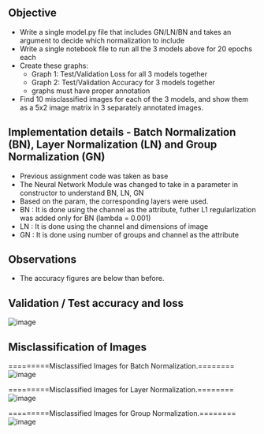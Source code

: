 Objective
-----------

- Write a single model.py file that includes GN/LN/BN and takes an argument to decide which normalization to include
- Write a single notebook file to run all the 3 models above for 20 epochs each
- Create these graphs:
  - Graph 1: Test/Validation Loss for all 3 models together
  - Graph 2: Test/Validation Accuracy for 3 models together
  - graphs must have proper annotation
- Find 10 misclassified images for each of the 3 models, and show them as a 5x2 image matrix in 3 separately annotated images. 

Implementation details - Batch Normalization (BN), Layer Normalization (LN) and Group Normalization (GN)
-------------------
* Previous assignment code was taken as base
* The Neural Network Module was changed to take in a parameter in constructor to understand BN, LN, GN
* Based on the param, the corresponding layers were used.
* BN : It is done using the channel as the attribute, futher L1 regularlization was added only for BN (lambda = 0.001)
* LN : It is done using the channel and dimensions of image
* GN : It is done using number of groups and channel as the attribute

Observations
-------------
* The accuracy figures are below than before.

Validation / Test accuracy and loss
--------------------------------------

![image](https://user-images.githubusercontent.com/10797988/215155334-7c717d3e-2a7f-42d7-9597-d635e8e3a199.png)


Misclassification of Images
--------------------------------------
=========Misclassified Images for Batch Normalization.========
![image](https://user-images.githubusercontent.com/10797988/215155423-03f97cbf-d7f7-48ec-9ee1-43f71715d408.png)

=========Misclassified Images for Layer Normalization.========
![image](https://user-images.githubusercontent.com/10797988/215155456-2f15694f-7d21-4063-8fde-1305af432ceb.png)

=========Misclassified Images for Group Normalization.========
![image](https://user-images.githubusercontent.com/10797988/215155512-2b8526c8-820d-43f9-a860-977a2cb77c27.png)


